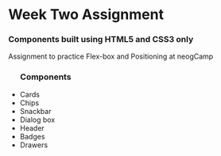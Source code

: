 <h1>Week Two Assignment</h1>


<h3>Components built using HTML5 and CSS3 only</h3>
<p>Assignment to practice Flex-box and Positioning at neogCamp</p>

<ul>
<h3>Components</h3>
<li>Cards</li>
<li>Chips</li>
<li>Snackbar</li>
<li>Dialog box</li>
<li>Header</li>
<li>Badges</li>
<li>Drawers</li>
</ul>